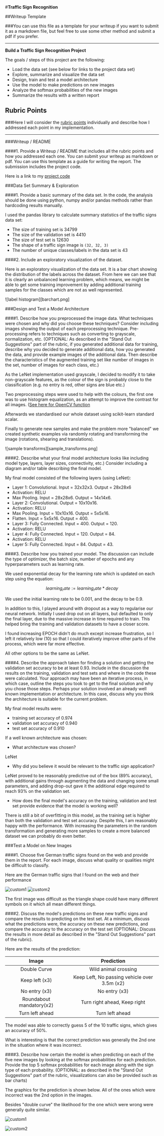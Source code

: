 #**Traffic Sign Recognition** 

##Writeup Template

###You can use this file as a template for your writeup if you want to submit it as a markdown file, but feel free to use some other method and submit a pdf if you prefer.

---

**Build a Traffic Sign Recognition Project**

The goals / steps of this project are the following:
* Load the data set (see below for links to the project data set)
* Explore, summarize and visualize the data set
* Design, train and test a model architecture
* Use the model to make predictions on new images
* Analyze the softmax probabilities of the new images
* Summarize the results with a written report


## Rubric Points
###Here I will consider the [rubric points](https://review.udacity.com/#!/rubrics/481/view) individually and describe how I addressed each point in my implementation.  

---
###Writeup / README

####1. Provide a Writeup / README that includes all the rubric points and how you addressed each one. You can submit your writeup as markdown or pdf. You can use this template as a guide for writing the report. The submission includes the project code.

Here is a link to my [project code](https://github.com/chappers/CarND-Traffic-Sign-Classifier-Project/blob/master/Traffic_Sign_Classifier_FINAL.ipynb)

###Data Set Summary & Exploration

####1. Provide a basic summary of the data set. In the code, the analysis should be done using python, numpy and/or pandas methods rather than hardcoding results manually.

I used the pandas library to calculate summary statistics of the traffic
signs data set:

* The size of training set is 34799
* The size of the validation set is 4410
* The size of test set is 12630
* The shape of a traffic sign image is `(32, 32, 3)`
* The number of unique classes/labels in the data set is 43

####2. Include an exploratory visualization of the dataset.

Here is an exploratory visualization of the data set. It is a bar chart showing the distribution of the labels across the dataset. From here we can see that it is clearly an unbalanced learning problem, which means, we might be able to get some training improvement by adding additional training samples for the classes which are not as well represented. 

![label histogram][barchart.png]

###Design and Test a Model Architecture

####1. Describe how you preprocessed the image data. What techniques were chosen and why did you choose these techniques? Consider including images showing the output of each preprocessing technique. Pre-processing refers to techniques such as converting to grayscale, normalization, etc. (OPTIONAL: As described in the "Stand Out Suggestions" part of the rubric, if you generated additional data for training, describe why you decided to generate additional data, how you generated the data, and provide example images of the additional data. Then describe the characteristics of the augmented training set like number of images in the set, number of images for each class, etc.)

As the LeNet implementation used grayscale, I decided to modify it to take non-grayscale features, as the colour of the sign is probably close to the classification (e.g. no entry is red, other signs are blue etc.)

Two preprocessing steps were used to help with the colours, the first one was to use histogram equalization, as an attempt to improve the contrast for all images. ([See here for OpenCV function](http://docs.opencv.org/3.1.0/d5/daf/tutorial_py_histogram_equalization.html)

Afterwards we standardised our whole dataset using scikit-learn standard scalar.

Finally to generate new samples and make the problem more "balanced" we created synthetic examples via randomly rotating and transforming the image (rotations, shearing and translations). 

![sample transforms][sample_transforms.png]

####2. Describe what your final model architecture looks like including model type, layers, layer sizes, connectivity, etc.) Consider including a diagram and/or table describing the final model.

My final model consisted of the following layers (using LeNet):

*  Layer 1: Convolutional. Input = 32x32x3. Output = 28x28x6
*  Activation: RELU
*  Max Pooling. Input = 28x28x6. Output = 14x14x6.
*  Layer 2: Convolutional. Output = 10x10x16.
*  Activation: RELU
*  Max Pooling. Input = 10x10x16. Output = 5x5x16.
*  Flatten. Input = 5x5x16. Output = 400.
*  Layer 3: Fully Connected. Input = 400. Output = 120.
*  Activation: RELU
*  Layer 4: Fully Connected. Input = 120. Output = 84.
*  Activation: RELU
*  Layer 5: Fully Connected. Input = 84. Output = 43.


####3. Describe how you trained your model. The discussion can include the type of optimizer, the batch size, number of epochs and any hyperparameters such as learning rate.

We used exponential decay for the learning rate which is updated on each step using the equation:

$$learning_rate := learning_rate * decay$$

We used the initial learning rate to be 0.001, and the decay to be 0.9. 

In addition to this, I played around with dropout as a way to regularise our neural network. Initially I used drop out on all layers, but defaulted to only the final layer, due to the massive increase in time required to train. This helped bring the training and validation datasets to have a closer score. 

I found increasing EPOCH didn't do much except increase frustration, so I left it relatively low (10) so that I could iteratively improve other parts of the process, which were far more effective. 

All other options to be the same as LeNet. 

####4. Describe the approach taken for finding a solution and getting the validation set accuracy to be at least 0.93. Include in the discussion the results on the training, validation and test sets and where in the code these were calculated. Your approach may have been an iterative process, in which case, outline the steps you took to get to the final solution and why you chose those steps. Perhaps your solution involved an already well known implementation or architecture. In this case, discuss why you think the architecture is suitable for the current problem.

My final model results were:

* training set accuracy of 0.974  
* validation set accuracy of 0.940  
* test set accuracy of 0.910  

If a well known architecture was chosen:

* What architecture was chosen? 

LeNet

* Why did you believe it would be relevant to the traffic sign application? 

LeNet proved to be reasonably predictive out of the box (89% accuracy), with additional gains through augmenting the data and changing some small parameters, and adding drop-out gave it the additional edge required to reach 93% on the validation set. 

* How does the final model's accuracy on the training, validation and test set provide evidence that the model is working well? 

There is still a bit of overfitting in this model, as the training set is higher than both the validation and test set accuracy. Despite this, I am reasonably happy with the performance. With increasing the parameters in the random transformation and generating more samples to create a more balanced dataset we can probably do even better.  

###Test a Model on New Images

####1. Choose five German traffic signs found on the web and provide them in the report. For each image, discuss what quality or qualities might be difficult to classify.

Here are the German traffic signs that I found on the web and their performance

![custom1](custom1.png)
![custom2](custom2.png)

The first image was difficult as the triangle shape could have many different symbols on it which all mean different things. 

####2. Discuss the model's predictions on these new traffic signs and compare the results to predicting on the test set. At a minimum, discuss what the predictions were, the accuracy on these new predictions, and compare the accuracy to the accuracy on the test set (OPTIONAL: Discuss the results in more detail as described in the "Stand Out Suggestions" part of the rubric).

Here are the results of the prediction:

| Image                     | Prediction                                    | 
|:-------------------------:|:---------------------------------------------:| 
| Double Curve              | Wild animal crossing                          |
| Keep left (x3)            | Keep Left, No passing vehicle over 3.5m (x2)  |
| No entry (x3)             | No entry (x3)                                 |
| Roundabout mandatory(x2)  | Turn right ahead, Keep right                  |
| Turn left ahead           | Turn left ahead                               |


The model was able to correctly guess 5 of the 10 traffic signs, which gives an accuracy of 50%. 

What is interesting is that the correct prediction was generally the 2nd one in the situation where it was incorrect.


####3. Describe how certain the model is when predicting on each of the five new images by looking at the softmax probabilities for each prediction. Provide the top 5 softmax probabilities for each image along with the sign type of each probability. (OPTIONAL: as described in the "Stand Out Suggestions" part of the rubric, visualizations can also be provided such as bar charts)

The graphics for the prediction is shown below. All of the ones which were incorrect was the 2nd option in the images. 

Besides "double curve" the likelihood for the one which were wrong were generally quite similar.

![custom1](custom1.png)

![custom2](custom2.png)



